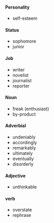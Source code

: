 #### Personality

* self-esteem

#### Status

* sophomore
* junior

#### Job

* writer
* novelist
* journalist
* reporter

#### Noun

* freak (enthusiast)
* by-product

#### Adverbial

* undeniably
* accordingly
* remarkably
* ultimately
* eventually
* disorderly

#### Adjective

* unthinkable

#### verb

* overstate
* rephrase